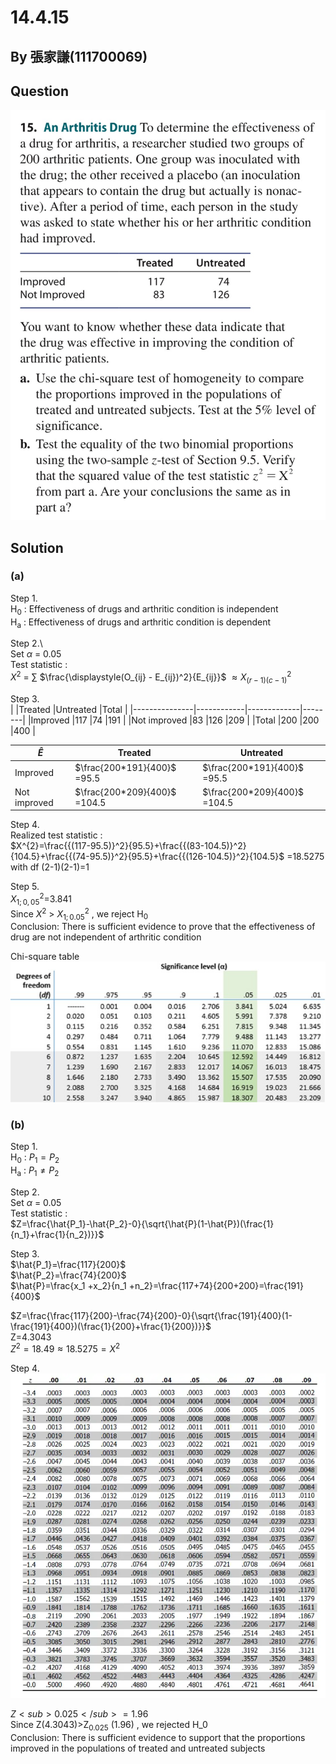 # 14.4.15

## By 張家謙(111700069)

## Question
![image](https://github.com/HWTeng-Course/202402-Statistics/blob/main/Images/14.4.15)

## Solution
### (a)

Step 1.\
H<sub>0</sub> : Effectiveness of drugs and arthritic condition is independent\
H<sub>a</sub> : Effectiveness of drugs and arthritic condition is dependent

Step 2.\  
Set $\alpha$ = 0.05\
Test statistic : \
$X^2$ = $\sum$ $\frac{\displaystyle(O_{ij} - E_{ij})^2}{E_{ij}}$ $\approx X^2_{(r-1)(c-1)}$

Step 3.\
|               |Treated     |Untreated    |Total   |
|---------------|------------|-------------|--------|
|Improved       |117         |74           |191     |
|Not improved   |83          |126          |209     |
|Total          |200         |200          |400     |

|$\hat{E}$                   |Treated                                   |Untreated                                 | 
|----------------------------|------------------------------------------|------------------------------------------|
|Improved                    |$\frac{200*191}{400}$ =95.5               |$\frac{200*191}{400}$ =95.5               |
|Not improved                |$\frac{200*209}{400}$ =104.5              |$\frac{200*209}{400}$ =104.5              |

Step 4.\
Realized test statistic : \
$X^{2}=\frac{{(117-95.5)}^2}{95.5}+\frac{{(83-104.5)}^2}{104.5}+\frac{{(74-95.5)}^2}{95.5}+\frac{{(126-104.5)}^2}{104.5}$
      =18.5275\
with df (2-1)(2-1)=1

Step 5.\
 $X^2_{1;0,05}$=3.841\
 Since $X^2$ > $X^2_{1;0.05}$ , we reject H<sub>0</sub>\
 Conclusion: There is sufficient evidence to prove that the effectiveness of drug are not independent of arthritic condition
 
 Chi-square table\
 ![image](https://github.com/HWTeng-Course/202402-Statistics/blob/main/Images/CST.jpg)

### (b)

Step 1.\
H<sub>0</sub> : $P_1=P_2$ \
H<sub>a</sub> : $P_1\neq P_2$

Step 2.\
Set $\alpha$ = 0.05\
Test statistic : \
$Z=\frac{\hat{P_1}-\hat{P_2}-0}{\sqrt{\hat{P}(1-\hat{P})(\frac{1}{n_1}+\frac{1}{n_2})}}$

Step 3.\
$\hat{P_1}=\frac{117}{200}$ \
$\hat{P_2}=\frac{74}{200}$ \
$\hat{P}=\frac{x_1 +x_2}{n_1 +n_2}=\frac{117+74}{200+200}=\frac{191}{400}$ 

$Z=\frac{\frac{117}{200}-\frac{74}{200}-0}{\sqrt{\frac{191}{400}(1-\frac{191}{400})(\frac{1}{200}+\frac{1}{200})}}$ \
Z=4.3043\
$Z^2=18.49 \approx 18.5275=X^2$

Step 4.\
![image](https://github.com/HWTeng-Course/202402-Statistics/blob/main/Images/z%20table.png)

$Z<sub>0.025</sub> =1.96$ \
Since Z(4.3043)>Z<sub>0.025</sub> (1.96) , we rejected H_0 \
Conclusion: There is sufficient evidence to support that the proportions improved in the populations of treated and untreated subjects
 











